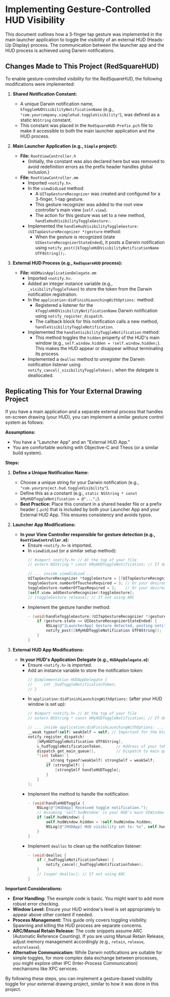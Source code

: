# Implementing Gesture-Controlled HUD Visibility

This document outlines how a 3-finger tap gesture was implemented in the main launcher application to toggle the visibility of an external HUD (Heads-Up Display) process. The communication between the launcher app and the HUD process is achieved using Darwin notifications.

## Changes Made to This Project (RedSquareHUD)

To enable gesture-controlled visibility for the RedSquareHUD, the following modifications were implemented:

1.  **Shared Notification Constant:**
    *   A unique Darwin notification name, `kToggleHUDVisibilityNotificationName` (e.g., `"com.yourcompany.simplehud.toggleVisibility"`), was defined as a static `NSString` constant.
    *   This constant was placed in the `RedSquareHUD-Prefix.pch` file to make it accessible to both the main launcher application and the HUD process.

2.  **Main Launcher Application (e.g., `Simple` project):**
    *   **File:** `RootViewController.h`
        *   (Initially, the constant was also declared here but was removed to avoid redefinition errors as the prefix header handles global inclusion.)
    *   **File:** `RootViewController.mm`
        *   Imported `<notify.h>`.
        *   In the `viewDidLoad` method:
            *   A `UITapGestureRecognizer` was created and configured for a 3-finger, 1-tap gesture.
            *   This gesture recognizer was added to the root view controller's main view (`self.view`).
            *   The action for this gesture was set to a new method, `handleHudVisibilityToggleGesture:`.
        *   Implemented the `handleHudVisibilityToggleGesture:(UITapGestureRecognizer *)gesture` method:
            *   When the gesture is recognized (state `UIGestureRecognizerStateEnded`), it posts a Darwin notification using `notify_post([kToggleHUDVisibilityNotificationName UTF8String]);`.

3.  **External HUD Process (e.g., `RedSquareHUD` process):**
    *   **File:** `HUDMainApplicationDelegate.mm`
        *   Imported `<notify.h>`.
        *   Added an integer instance variable (e.g., `_visibilityToggleToken`) to store the token from the Darwin notification registration.
        *   In the `application:didFinishLaunchingWithOptions:` method:
            *   Registered a listener for the `kToggleHUDVisibilityNotificationName` Darwin notification using `notify_register_dispatch`.
            *   The callback block for this notification calls a new method, `handleVisibilityToggleNotification`.
        *   Implemented the `handleVisibilityToggleNotification` method:
            *   This method toggles the `hidden` property of the HUD's main window (e.g., `self.window.hidden = !self.window.hidden;`). This makes the HUD appear or disappear without terminating its process.
        *   Implemented a `dealloc` method to unregister the Darwin notification listener using `notify_cancel(_visibilityToggleToken);` when the delegate is deallocated.

## Replicating This for Your External Drawing Project

If you have a main application and a separate external process that handles on-screen drawing (your HUD), you can implement a similar gesture control system as follows:

**Assumptions:**
*   You have a "Launcher App" and an "External HUD App."
*   You are comfortable working with Objective-C and Theos (or a similar build system).

**Steps:**

1.  **Define a Unique Notification Name:**
    *   Choose a unique string for your Darwin notification (e.g., `"com.yourproject.hud.toggleVisibility"`).
    *   Define this as a constant (e.g., `static NSString * const kMyHUDToggleNotification = @"...";`).
    *   **Best Practice:** Place this constant in a shared header file or a prefix header (`.pch`) that is included by both your Launcher App and your External HUD App. This ensures consistency and avoids typos.

2.  **Launcher App Modifications:**
    *   **In your View Controller responsible for gesture detection (e.g., `RootViewController.m`):**
        *   Ensure `<notify.h>` is imported.
        *   In `viewDidLoad` (or a similar setup method):
            ```objective-c
            // #import <notify.h> // At the top of your file
            // extern NSString * const kMyHUDToggleNotification; // If defined in a shared .h, or ensure .pch includes it

            // ... inside viewDidLoad ...
            UITapGestureRecognizer *toggleGesture = [[UITapGestureRecognizer alloc] initWithTarget:self action:@selector(handleToggleGesture:)];
            toggleGesture.numberOfTouchesRequired = 3; // Or your desired number of fingers
            toggleGesture.numberOfTapsRequired = 1;    // Or your desired number of taps
            [self.view addGestureRecognizer:toggleGesture];
            // [toggleGesture release]; // If not using ARC
            ```
        *   Implement the gesture handler method:
            ```objective-c
            - (void)handleToggleGesture:(UITapGestureRecognizer *)gesture {
                if (gesture.state == UIGestureRecognizerStateEnded) {
                    NSLog(@"[LauncherApp] Gesture detected, posting notification to toggle HUD.");
                    notify_post([kMyHUDToggleNotification UTF8String]);
                }
            }
            ```

3.  **External HUD App Modifications:**
    *   **In your HUD's Application Delegate (e.g., `HUDAppDelegate.m`):**
        *   Ensure `<notify.h>` is imported.
        *   Add an instance variable to store the notification token:
            ```objective-c
            // @implementation HUDAppDelegate {
            //     int _hudToggleNotificationToken;
            // }
            ```
        *   In `application:didFinishLaunchingWithOptions:` (after your HUD window is set up):
            ```objective-c
            // #import <notify.h> // At the top of your file
            // extern NSString * const kMyHUDToggleNotification; // If defined in a shared .h, or ensure .pch includes it

            // ... inside application:didFinishLaunchingWithOptions: ...
            __weak typeof(self) weakSelf = self; // Important for the block
            notify_register_dispatch(
                [kMyHUDToggleNotification UTF8String],
                &_hudToggleNotificationToken,      // Address of your token variable
                dispatch_get_main_queue(),         // Dispatch to main queue for UI updates
                ^(int token) {
                    __strong typeof(weakSelf) strongSelf = weakSelf;
                    if (strongSelf) {
                        [strongSelf handleHUDToggle];
                    }
                }
            );
            ```
        *   Implement the method to handle the notification:
            ```objective-c
            - (void)handleHUDToggle {
                NSLog(@"[HUDApp] Received toggle notification.");
                // Assuming 'self.hudWindow' is your HUD's main UIWindow
                if (self.hudWindow) {
                    self.hudWindow.hidden = !self.hudWindow.hidden;
                    NSLog(@"[HUDApp] HUD visibility set to: %s", self.hudWindow.hidden ? "Hidden" : "Visible");
                }
            }
            ```
        *   Implement `dealloc` to clean up the notification listener:
            ```objective-c
            - (void)dealloc {
                if (_hudToggleNotificationToken) {
                    notify_cancel(_hudToggleNotificationToken);
                }
                // [super dealloc]; // If not using ARC
            }
            ```

**Important Considerations:**

*   **Error Handling:** The example code is basic. You might want to add more robust error checking.
*   **Window Level:** Ensure your HUD window's level is set appropriately to appear above other content if needed.
*   **Process Management:** This guide only covers toggling visibility. Spawning and killing the HUD process are separate concerns.
*   **ARC/Manual Retain Release:** The code snippets assume ARC (Automatic Reference Counting). If you are using Manual Retain Release, adjust memory management accordingly (e.g., `retain`, `release`, `autorelease`).
*   **Alternative Communication:** While Darwin notifications are suitable for simple toggles, for more complex data exchange between processes, you might explore other IPC (Inter-Process Communication) mechanisms like XPC services.

By following these steps, you can implement a gesture-based visibility toggle for your external drawing project, similar to how it was done in this project.
